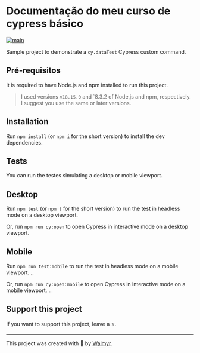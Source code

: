 # Documentação do meu curso de cypress básico

[![main](https://github.com/wlsf82/cy-data-test/actions/workflows/ci.yml/badge.svg)](https://github.com/wlsf82/cy-data-test/actions)

Sample project to demonstrate a `cy.dataTest` Cypress custom command.

## Pré-requisitos

It is required to have Node.js and npm installed to run this project.

> I used versions `v18.15.0` and `8.3.2 of Node.js and npm, respectively. I suggest you use the same or later versions.

## Installation

Run `npm install` (or `npm i` for the short version) to install the dev dependencies.

## Tests

You can run the testes simulating a desktop or mobile viewport. 

## Desktop

Run `npm test` (or `npm t` for the short version) to run the test in headless mode on a desktop viewport.

Or, run `npm run cy:open` to open Cypress in interactive mode on a desktop viewport.


## Mobile

Run `npm run test:mobile` to run the test in headless mode on a mobile viewport.
..

Or, run `npm run cy:open:mobile` to open Cypress in interactive mode on a mobile viewport.
..

## Support this project

If you want to support this project, leave a ⭐.

___

This project was created with 💚 by [Walmyr](https://walmyr.dev).
